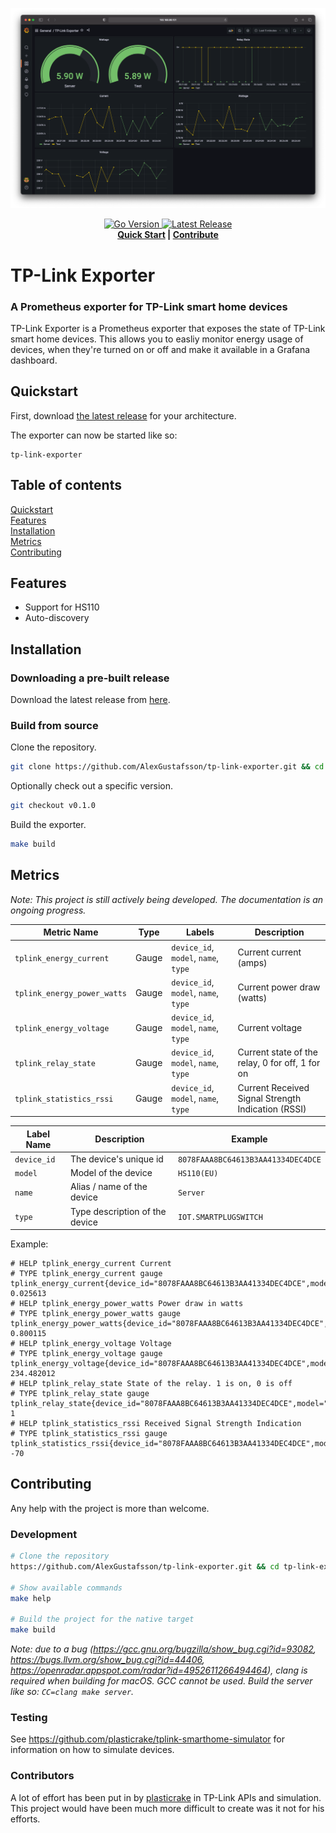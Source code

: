 <p align="center">
  <img src="examples/dashboard.png" alt="Dashboard Example">
</p>
<p align="center">
  <a href="https://github.com/AlexGustafsson/tp-link-exporter/blob/master/go.mod">
    <img src="https://shields.io/github/go-mod/go-version/AlexGustafsson/tp-link-exporter" alt="Go Version" />
  </a>
  <a href="https://github.com/AlexGustafsson/tp-link-exporter/releases">
    <img src="https://flat.badgen.net/github/release/AlexGustafsson/tp-link-exporter" alt="Latest Release" />
  </a>
  <br>
  <strong><a href="#quickstart">Quick Start</a> | <a href="#contribute">Contribute</a> </strong>
</p>

# TP-Link Exporter
### A Prometheus exporter for TP-Link smart home devices

TP-Link Exporter is a Prometheus exporter that exposes the state of TP-Link smart home devices. This allows you to easliy monitor energy usage of devices, when they're turned on or off and make it available in a Grafana dashboard.

## Quickstart
<a name="quickstart"></a>

First, download [the latest release](https://github.com/AlexGustafsson/tp-link-exporter/releases) for your architecture.

The exporter can now be started like so:

```shell
tp-link-exporter
```

## Table of contents

[Quickstart](#quickstart)<br/>
[Features](#features)<br />
[Installation](#installation)<br />
[Metrics](#metrics)<br />
[Contributing](#contributing)

<a id="features"></a>
## Features

* Support for HS110
* Auto-discovery

<a id="installation"></a>
## Installation


### Downloading a pre-built release

Download the latest release from [here](https://github.com/AlexGustafsson/tp-link-exporter/releases).

### Build from source

Clone the repository.

```sh
git clone https://github.com/AlexGustafsson/tp-link-exporter.git && cd tp-link-exporter
```

Optionally check out a specific version.

```sh
git checkout v0.1.0
```

Build the exporter.

```sh
make build
```

## Metrics
<a name="metrics"></a>

_Note: This project is still actively being developed. The documentation is an ongoing progress._

| Metric Name | Type | Labels | Description |
| ----------- | ---- | ------ | ----------- |
| `tplink_energy_current` | Gauge | `device_id`, `model`, `name`, `type` | Current current (amps) |
| `tplink_energy_power_watts` | Gauge | `device_id`, `model`, `name`, `type` | Current power draw (watts) |
| `tplink_energy_voltage` | Gauge | `device_id`, `model`, `name`, `type` | Current voltage |
| `tplink_relay_state` | Gauge | `device_id`, `model`, `name`, `type` | Current state of the relay, 0 for off, 1 for on |
| `tplink_statistics_rssi` | Gauge | `device_id`, `model`, `name`, `type` | Current Received Signal Strength Indication (RSSI) |

| Label Name | Description | Example |
| ---------- | ----------- | ------- |
| `device_id` | The device's unique id | `8078FAAA8BC64613B3AA41334DEC4DCE` |
| `model` | Model of the device | `HS110(EU)` |
| `name` | Alias / name of the device | `Server` |
| `type` | Type description of the device | `IOT.SMARTPLUGSWITCH` |

Example:

```
# HELP tplink_energy_current Current
# TYPE tplink_energy_current gauge
tplink_energy_current{device_id="8078FAAA8BC64613B3AA41334DEC4DCE",model="HS110(EU)",name="Server",type="IOT.SMARTPLUGSWITCH"} 0.025613
# HELP tplink_energy_power_watts Power draw in watts
# TYPE tplink_energy_power_watts gauge
tplink_energy_power_watts{device_id="8078FAAA8BC64613B3AA41334DEC4DCE",model="HS110(EU)",name="Server",type="IOT.SMARTPLUGSWITCH"} 0.800115
# HELP tplink_energy_voltage Voltage
# TYPE tplink_energy_voltage gauge
tplink_energy_voltage{device_id="8078FAAA8BC64613B3AA41334DEC4DCE",model="HS110(EU)",name="Server",type="IOT.SMARTPLUGSWITCH"} 234.482012
# HELP tplink_relay_state State of the relay. 1 is on, 0 is off
# TYPE tplink_relay_state gauge
tplink_relay_state{device_id="8078FAAA8BC64613B3AA41334DEC4DCE",model="HS110(EU)",name="Server",type="IOT.SMARTPLUGSWITCH"} 1
# HELP tplink_statistics_rssi Received Signal Strength Indication
# TYPE tplink_statistics_rssi gauge
tplink_statistics_rssi{device_id="8078FAAA8BC64613B3AA41334DEC4DCE",model="HS110(EU)",name="Server",type="IOT.SMARTPLUGSWITCH"} -70
```


## Contributing
<a name="contributing"></a>

Any help with the project is more than welcome.

### Development

```sh
# Clone the repository
https://github.com/AlexGustafsson/tp-link-exporter.git && cd tp-link-exporter

# Show available commands
make help

# Build the project for the native target
make build
```

_Note: due to a bug (https://gcc.gnu.org/bugzilla/show_bug.cgi?id=93082, https://bugs.llvm.org/show_bug.cgi?id=44406, https://openradar.appspot.com/radar?id=4952611266494464), clang is required when building for macOS. GCC cannot be used. Build the server like so: `CC=clang make server`._

### Testing

See https://github.com/plasticrake/tplink-smarthome-simulator for information on how to simulate devices.

### Contributors

A lot of effort has been put in by [plasticrake](https://github.com/plasticrake) in TP-Link APIs and simulation. This project would have been much more difficult to create was it not for his efforts.
